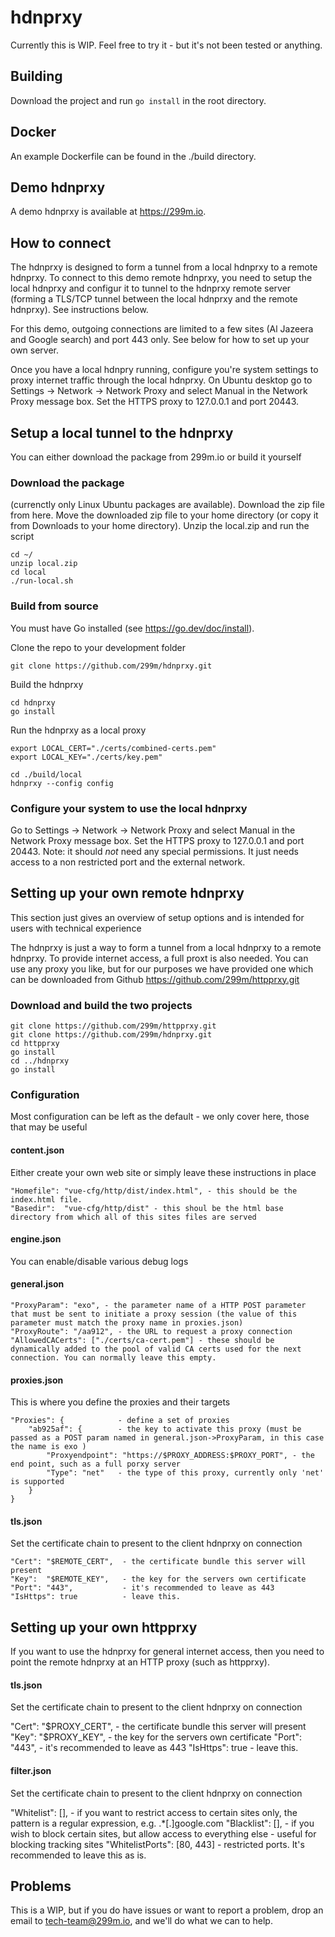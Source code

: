 # hdnprxy

Currently this is WIP. Feel free to try it - but it's not been tested or anything.

## Building
Download the project and run `go install` in the root directory.

## Docker
An example Dockerfile can be found in the ./build directory.

## Demo hdnprxy
A demo hdnprxy is available at https://299m.io.

## How to connect
The hdnprxy is designed to form a tunnel from a local hdnprxy to a remote hdnprxy. To connect to this demo remote hdnprxy,
you need to setup the local hdnprxy and configur it to tunnel to the hdnprxy remote server (forming a TLS/TCP tunnel
between the local hdnprxy and the remote hdnprxy). See instructions below.

For this demo, outgoing connections are limited to a few sites (Al Jazeera and Google search) and port 443 only. See below
for how to set up your own server.

Once you have a local hdnpry running, configure you're system settings to proxy internet traffic through the local hdnprxy.
On Ubuntu desktop go to Settings -> Network -> Network Proxy and select Manual in the Network Proxy message box. Set the
HTTPS proxy to 127.0.0.1 and port 20443.


## Setup a local tunnel to the hdnprxy
You can either download the package from 299m.io or build it yourself

### Download the package
(currenctly only Linux Ubuntu packages are available).
Download the zip file from here.
Move the downloaded zip file to your home directory (or copy it from Downloads to your home directory).
Unzip the local.zip and run the script

```
cd ~/
unzip local.zip
cd local
./run-local.sh
```

### Build from source
You must have Go installed (see https://go.dev/doc/install).

Clone the repo to your development folder
```
git clone https://github.com/299m/hdnprxy.git
```
Build the hdnprxy
```
cd hdnprxy
go install
```
Run the hdnprxy as a local proxy
```
export LOCAL_CERT="./certs/combined-certs.pem"
export LOCAL_KEY="./certs/key.pem"

cd ./build/local
hdnprxy --config config
```

### Configure your system to use the local hdnprxy
Go to Settings -> Network -> Network Proxy and select Manual in the Network Proxy message box. Set the HTTPS proxy to 127.0.0.1 and port 20443.
Note: it should _not_ need any special permissions. It just needs access to a non restricted port and the external network.


## Setting up your own remote hdnprxy
This section just gives an overview of setup options and is intended for users with technical experience

The hdnprxy is just a way to form a tunnel from a local hdnprxy to a remote hdnprxy. To provide internet access, a full proxt is also needed. You can use any proxy you like, but for our purposes we have provided one which can be downloaded from Github https://github.com/299m/httpprxy.git

### Download and build the two projects

```
git clone https://github.com/299m/httpprxy.git
git clone https://github.com/299m/hdnprxy.git
cd httpprxy
go install
cd ../hdnprxy
go install
```


### Configuration
Most configuration can be left as the default - we only cover here, those that may be useful

#### content.json
Either create your own web site or simply leave these instructions in place

```
"Homefile": "vue-cfg/http/dist/index.html", - this should be the index.html file.
"Basedir":  "vue-cfg/http/dist" - this shoul be the html base directory from which all of this sites files are served
```

#### engine.json
You can enable/disable various debug logs

#### general.json
```
"ProxyParam": "exo", - the parameter name of a HTTP POST parameter that must be sent to initiate a proxy session (the value of this parameter must match the proxy name in proxies.json)
"ProxyRoute": "/aa912", - the URL to request a proxy connection
"AllowedCACerts": ["./certs/ca-cert.pem"] - these should be dynamically added to the pool of valid CA certs used for the next connection. You can normally leave this empty.
```

#### proxies.json
This is where you define the proxies and their targets
```
"Proxies": {            - define a set of proxies
    "ab925af": {        - the key to activate this proxy (must be passed as a POST param named in general.json->ProxyParam, in this case the name is exo )
        "Proxyendpoint": "https://$PROXY_ADDRESS:$PROXY_PORT", - the end point, such as a full porxy server
        "Type": "net"   - the type of this proxy, currently only 'net' is supported
    }
}
```


#### tls.json
Set the certificate chain to present to the client hdnprxy on connection
```
"Cert": "$REMOTE_CERT",  - the certificate bundle this server will present
"Key":  "$REMOTE_KEY",   - the key for the servers own certificate
"Port": "443",           - it's recommended to leave as 443
"IsHttps": true          - leave this.
```



## Setting up your own httpprxy
If you want to use the hdnprxy for general internet access, then you need to point the remote hdnprxy at an HTTP proxy (such as httpprxy).

#### tls.json
Set the certificate chain to present to the client hdnprxy on connection


"Cert": "$PROXY_CERT",  - the certificate bundle this server will present
"Key":  "$PROXY_KEY",   - the key for the servers own certificate
"Port": "443",           - it's recommended to leave as 443
"IsHttps": true          - leave this.

#### filter.json
Set the certificate chain to present to the client hdnprxy on connection

"Whitelist": [],       - if you want to restrict access to certain sites only, the pattern is a regular expression, e.g. .*[\.]google.com
"Blacklist": [],       - if you wish to block certain sites, but allow access to everything else - useful for blocking tracking sites
"WhitelistPorts": [80, 443] - restricted ports. It's recommended to  leave this as is.

## Problems
This is a WIP, but if you do have issues or want to report a problem, drop an email to tech-team@299m.io, and we'll do what we can to help.

